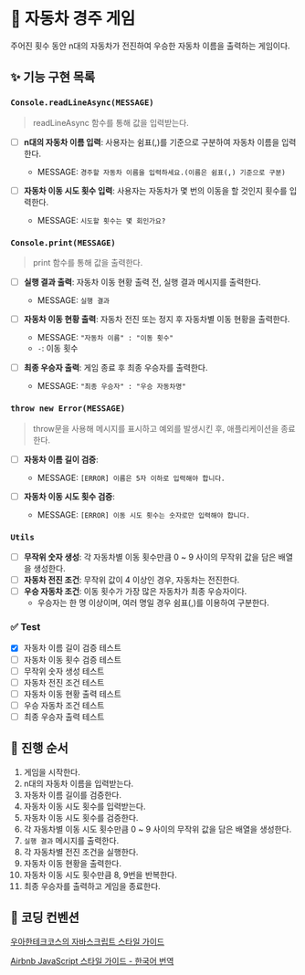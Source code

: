 # 📝 자동차 경주 게임

주어진 횟수 동안 n대의 자동차가 전진하여 우승한 자동차 이름을 출력하는 게임이다.

## ✨ 기능 구현 목록

### `Console.readLineAsync(MESSAGE)`

> readLineAsync 함수를 통해 값을 입력받는다.

- [ ] **n대의 자동차 이름 입력**: 사용자는 쉼표(,)를 기준으로 구분하여 자동차 이름을 입력한다.
  - MESSAGE: `경주할 자동차 이름을 입력하세요.(이름은 쉼표(,) 기준으로 구분)`
- [ ] **자동차 이동 시도 횟수 입력**: 사용자는 자동차가 몇 번의 이동을 할 것인지 횟수를 입력한다.

  - MESSAGE: `시도할 횟수는 몇 회인가요?`

### `Console.print(MESSAGE)`

> print 함수를 통해 값을 출력한다.

- [ ] **실행 결과 출력**: 자동차 이동 현황 출력 전, 실행 결과 메시지를 출력한다.
  - MESSAGE: `실행 결과`
- [ ] **자동차 이동 현황 출력**: 자동차 전진 또는 정지 후 자동차별 이동 현황을 출력한다.
  - MESSAGE: `"자동차 이름" : "이동 횟수"`
  - `-`: 이동 횟수
- [ ] **최종 우승자 출력**: 게임 종료 후 최종 우승자를 출력한다.

  - MESSAGE: `"최종 우승자" : "우승 자동차명"`

### `throw new Error(MESSAGE)`

> throw문을 사용해 메시지를 표시하고 예외를 발생시킨 후, 애플리케이션을 종료한다.

- [ ] **자동차 이름 길이 검증**:
  - MESSAGE: `[ERROR] 이름은 5자 이하로 입력해야 합니다.`
- [ ] **자동차 이동 시도 횟수 검증**:

  - MESSAGE: `[ERROR] 이동 시도 횟수는 숫자로만 입력해야 합니다.`

### `Utils`

- [ ] **무작위 숫자 생성**: 각 자동차별 이동 횟수만큼 0 ~ 9 사이의 무작위 값을 담은 배열을 생성한다.
- [ ] **자동차 전진 조건**: 무작위 값이 4 이상인 경우, 자동차는 전진한다.
- [ ] **우승 자동차 조건**: 이동 횟수가 가장 많은 자동차가 최종 우승자이다.
  - 우승자는 한 명 이상이며, 여러 명일 경우 쉼표(,)를 이용하여 구분한다.

### ✅ Test

- [x] 자동차 이름 길이 검증 테스트
- [ ] 자동차 이동 횟수 검증 테스트
- [ ] 무작위 숫자 생성 테스트
- [ ] 자동차 전진 조건 테스트
- [ ] 자동차 이동 현황 출력 테스트
- [ ] 우승 자동차 조건 테스트
- [ ] 최종 우승자 출력 테스트

## 🚩 진행 순서

1. 게임을 시작한다.
2. n대의 자동차 이름을 입력받는다.
3. 자동차 이름 길이를 검증한다.
4. 자동차 이동 시도 횟수를 입력받는다.
5. 자동차 이동 시도 횟수를 검증한다.
6. 각 자동차별 이동 시도 횟수만큼 0 ~ 9 사이의 무작위 값을 담은 배열을 생성한다.
7. `실행 결과` 메시지를 출력한다.
8. 각 자동차별 전진 조건을 실행한다.
9. 자동차 이동 현황을 출력한다.
10. 자동차 이동 시도 횟수만큼 8, 9번을 반복한다.
11. 최종 우승자를 출력하고 게임을 종료한다.

## 🎨 코딩 컨벤션

[우아한테크코스의 자바스크립트 스타일 가이드](https://github.com/woowacourse/woowacourse-docs/tree/main/styleguide/javascript)

[Airbnb JavaScript 스타일 가이드 - 한국어 번역](https://github.com/ParkSB/javascript-style-guide)
